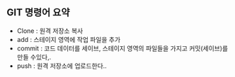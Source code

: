 ## GIT 명령어 요약

- Clone : 원격 저장소 복사
- add : 스테이지 영역에 작업 파일을 추가
- commit : 코드 데이터를 세이브, 스테이지 영역의 파일들을 가지고 커밋(세이브)를 만들 수있다,.
- push : 원격 저장소에 업로드한다..
